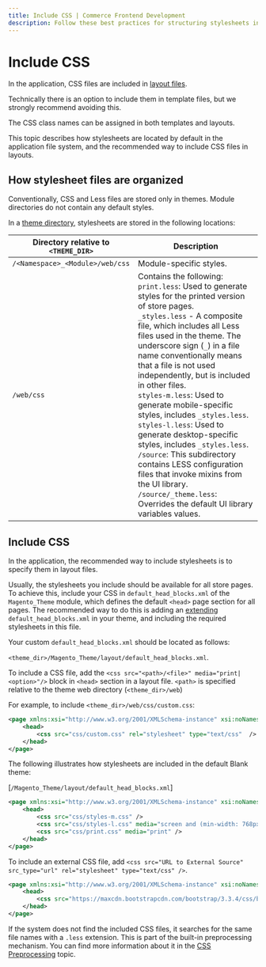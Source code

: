```yaml
---
title: Include CSS | Commerce Frontend Development
description: Follow these best practices for structuring stylesheets in Adobe Commerce and Magento Open Source themes.
---
```


# Include CSS

In the application, CSS files are included in [layout files](../layouts/index.md).

Technically there is an option to include them in template files, but we strongly recommend avoiding this.

<InlineAlert variant="info" slots="text"/>

The CSS class names can be assigned in both templates and layouts.

This topic describes how stylesheets are located by default in the application file system, and the recommended way to include CSS files in layouts.

## How stylesheet files are organized

Conventionally, CSS and Less files are stored only in themes. Module directories do not contain any default styles.

In a [theme directory][], stylesheets are stored in the following locations:

Directory relative to `<THEME_DIR>` | Description
---------|----------
 `/<Namespace>_<Module>/web/css` | Module-specific styles. |
 `/web/css` | Contains the following:<br/>`print.less`: Used to generate styles for the printed version of store pages.<br />`_styles.less` - A composite file, which includes all Less files used in the theme. The underscore sign (`_`) in a file name conventionally means that a file is not used independently, but is included in other files.<br />`styles-m.less`: Used to generate mobile-specific styles, includes `_styles.less`.<br />`styles-l.less`: Used to generate desktop-specific styles, includes `_styles.less`.<br />`/source`: This subdirectory contains LESS configuration files that invoke mixins from the UI library.<br />`/source/_theme.less`: Overrides the default UI library variables values.

## Include CSS

In the application, the recommended way to include stylesheets is to specify them in layout files.

Usually, the stylesheets you include should be available for all store pages. To achieve this, include your CSS in `default_head_blocks.xml` of the `Magento_Theme` module, which defines the default `<head>` page section for all pages.
The recommended way to do this is adding an [extending](../layouts/extend.md) `default_head_blocks.xml` in your theme, and including the required stylesheets in this file.

Your custom `default_head_blocks.xml` should be located as follows:

`<theme_dir>/Magento_Theme/layout/default_head_blocks.xml`.

To include a CSS file, add the `<css src="<path>/<file>" media="print|<option>"/>` block in `<head>` section in a layout file. `<path>` is specified relative to the theme web directory (`<theme_dir>/web`)

For example, to include `<theme_dir>/web/css/custom.css`:

```xml
<page xmlns:xsi="http://www.w3.org/2001/XMLSchema-instance" xsi:noNamespaceSchemaLocation="urn:magento:framework:View/Layout/etc/page_configuration.xsd">
    <head>
        <css src="css/custom.css" rel="stylesheet" type="text/css"  />
    </head>
</page>
```

The following illustrates how stylesheets are included in the default Blank theme:

[`/Magento_Theme/layout/default_head_blocks.xml`]

```xml
<page xmlns:xsi="http://www.w3.org/2001/XMLSchema-instance" xsi:noNamespaceSchemaLocation="urn:magento:framework:View/Layout/etc/page_configuration.xsd">
    <head>
        <css src="css/styles-m.css" />
        <css src="css/styles-l.css" media="screen and (min-width: 768px)"/>
        <css src="css/print.css" media="print" />
    </head>
</page>
```

To include an external CSS file, add `<css src="URL to External Source" src_type="url" rel="stylesheet" type="text/css" />`.

```xml
<page xmlns:xsi="http://www.w3.org/2001/XMLSchema-instance" xsi:noNamespaceSchemaLocation="urn:magento:framework:View/Layout/etc/page_configuration.xsd">
    <head>
        <css src="https://maxcdn.bootstrapcdn.com/bootstrap/3.3.4/css/bootstrap-theme.min.css"  src_type="url" rel="stylesheet" type="text/css"  />
    </head>
</page>
```

<InlineAlert variant="info" slots="text"/>

If the system does not find the included CSS files, it searches for the same file names with a `.less` extension. This is part of the built-in preprocessing mechanism. You can find more information about it in the [CSS Preprocessing] topic.

[layout files]: ../layouts/index.md
[theme directory]: ../themes/structure.md
[CSS Preprocessing]: preprocess.md
